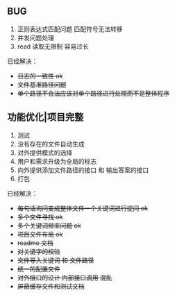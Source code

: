 ## BUG

1. 正则表达式匹配问题 匹配符号无法转移
2. 并发问题处理
3. read 读取无限制 容易过长

已经解决：

- ~~日志的一致性 ok~~
- ~~文件基准路径问题~~
- ~~单个路径不合法应该对单个路径进行处理而不是整体程序~~

## 功能优化|项目完整

1. 测试
2. 没有存在的文件自动生成
3. 对外提供模式的选择
4. 用户和需求升级为全局的标志
5. 向外提供添加文件路径的接口 和 输出答案的接口
6. 打包

已经解决：

- ~~每句话询问变成整体文件一个关键词进行提问 ok~~
- ~~多个文件寻找 ok~~
- ~~多个关键词频率问题 ok~~
- ~~项目文件布局 ok~~
- ~~readme 文档~~
- ~~对关键字的校验~~
- ~~文件导入关键词 和 文件路径~~
- ~~统一的配置文件~~
- ~~对外接口的设计 内部接口调用 混乱~~
- ~~屏蔽缓存文件和测试文档~~
